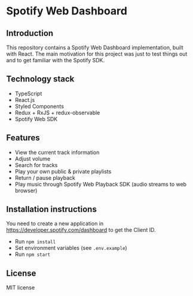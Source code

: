 # Spotify Web Dashboard

## Introduction

This repository contains a Spotify Web Dashboard implementation, built with React. The main motivation for this project was just to test things out and to get familiar with the Spotify SDK.

## Technology stack

- TypeScript
- React.js
- Styled Components
- Redux + RxJS + redux-observable
- Spotify Web SDK

## Features

- View the current track information
- Adjust volume
- Search for tracks
- Play your own public & private playlists
- Return / pause playback
- Play music through Spotify Web Playback SDK (audio streams to web browser)

## Installation instructions

You need to create a new application in https://developer.spotify.com/dashboard to get the Client ID.

- Run `npm install`
- Set environment variables (see `.env.example`)
- Run `npm start`

## License

MIT license
